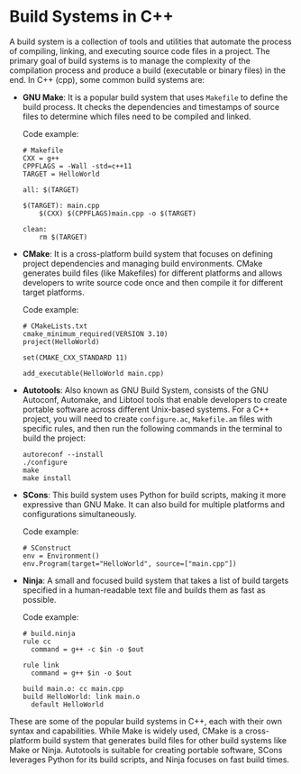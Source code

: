 # Build Systems in C++

A build system is a collection of tools and utilities that automate the process of compiling, linking, and executing source code files in a project. The primary goal of build systems is to manage the complexity of the compilation process and produce a build (executable or binary files) in the end. In C++ (cpp), some common build systems are:

- **GNU Make**: It is a popular build system that uses `Makefile` to define the build process. It checks the dependencies and timestamps of source files to determine which files need to be compiled and linked.

   Code example:

   ```
   # Makefile
   CXX = g++
   CPPFLAGS = -Wall -std=c++11
   TARGET = HelloWorld

   all: $(TARGET)

   $(TARGET): main.cpp
       $(CXX) $(CPPFLAGS)main.cpp -o $(TARGET)

   clean:
       rm $(TARGET)
   ```

- **CMake**: It is a cross-platform build system that focuses on defining project dependencies and managing build environments. CMake generates build files (like Makefiles) for different platforms and allows developers to write source code once and then compile it for different target platforms.

   Code example:

   ```
   # CMakeLists.txt
   cmake_minimum_required(VERSION 3.10)
   project(HelloWorld)

   set(CMAKE_CXX_STANDARD 11)

   add_executable(HelloWorld main.cpp)
   ```
- **Autotools**: Also known as GNU Build System, consists of the GNU Autoconf, Automake, and Libtool tools that enable developers to create portable software across different Unix-based systems. For a C++ project, you will need to create `configure.ac`, `Makefile.am` files with specific rules, and then run the following commands in the terminal to build the project:

   ```
   autoreconf --install
   ./configure
   make
   make install
   ```

- **SCons**: This build system uses Python for build scripts, making it more expressive than GNU Make. It can also build for multiple platforms and configurations simultaneously.

   Code example:

   ```
   # SConstruct
   env = Environment()
   env.Program(target="HelloWorld", source=["main.cpp"])
   ```

- **Ninja**: A small and focused build system that takes a list of build targets specified in a human-readable text file and builds them as fast as possible.

   Code example:

   ```
   # build.ninja
   rule cc
     command = g++ -c $in -o $out

   rule link
     command = g++ $in -o $out

   build main.o: cc main.cpp
   build HelloWorld: link main.o
     default HelloWorld
   ```
These are some of the popular build systems in C++, each with their own syntax and capabilities. While Make is widely used, CMake is a cross-platform build system that generates build files for other build systems like Make or Ninja. Autotools is suitable for creating portable software, SCons leverages Python for its build scripts, and Ninja focuses on fast build times.
